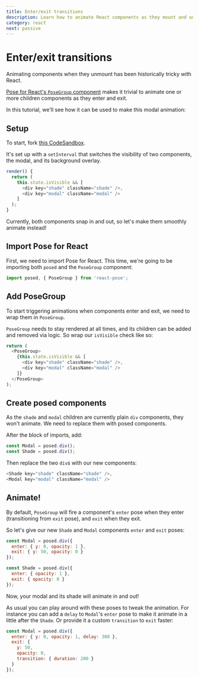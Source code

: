 ```yaml
---
title: Enter/exit transitions
description: Learn how to animate React components as they mount and unmount with Pose for React's PoseGroup component
category: react
next: passive
---
```


# Enter/exit transitions

Animating components when they unmount has been historically tricky with React.

[Pose for React's `PoseGroup` component](/pose/api/posegroup) makes it trivial to animate one or more children components as they enter and exit.

In this tutorial, we'll see how it can be used to make this modal animation:

<CodeSandbox id="lx6k64453l" />

<TOC />

## Setup

To start, fork [this CodeSandbox](https://codesandbox.io/s/842823w17j).

It's set up with a `setInterval` that switches the visibility of two components, the modal, and its background overlay.

```javascript
render() {
  return (
    this.state.isVisible && [
      <div key="shade" className="shade" />,
      <div key="modal" className="modal" />
    ]
  );
}
```

Currently, both components snap in and out, so let's make them smoothly animate instead!

## Import Pose for React

First, we need to import Pose for React. This time, we're going to be importing both `posed` and the `PoseGroup` component:

```javascript
import posed, { PoseGroup } from 'react-pose';
```

## Add PoseGroup

To start triggering animations when components enter and exit, we need to wrap them in `PoseGroup`.

`PoseGroup` needs to stay rendered at all times, and its children can be added and removed via logic. So wrap our `isVisible` check like so:

```javascript
return (
  <PoseGroup>
    {this.state.isVisible && [
      <div key="shade" className="shade" />,
      <div key="modal" className="modal" />
    ]}
  </PoseGroup>
);
```

## Create posed components

As the `shade` and `modal` children are currently plain `div` components, they won't animate. We need to replace them with posed components.

After the block of imports, add:

```javascript
const Modal = posed.div();
const Shade = posed.div();
```

Then replace the two `div`s with our new components:

```javascript
<Shade key="shade" className="shade" />,
<Modal key="modal" className="modal" />
```

## Animate!

By default, `PoseGroup` will fire a component's `enter` pose when they enter (transitioning from `exit` pose), and `exit` when they exit.

So let's give our new `Shade` and `Modal` components `enter` and `exit` poses:

```javascript
const Modal = posed.div({
  enter: { y: 0, opacity: 1 },
  exit: { y: 50, opacity: 0 }
});

const Shade = posed.div({
  enter: { opacity: 1 },
  exit: { opacity: 0 }
});
```

Now, your modal and its shade will animate in and out!

As usual you can play around with these poses to tweak the animation. For instance you can add a `delay` to `Modal`'s `enter` pose to make it animate in a little after the `Shade`. Or provide it a custom `transition` to `exit` faster:

```javascript
const Modal = posed.div({
  enter: { y: 0, opacity: 1, delay: 300 },
  exit: {
    y: 50,
    opacity: 0,
    transition: { duration: 200 }
  }
});
```
